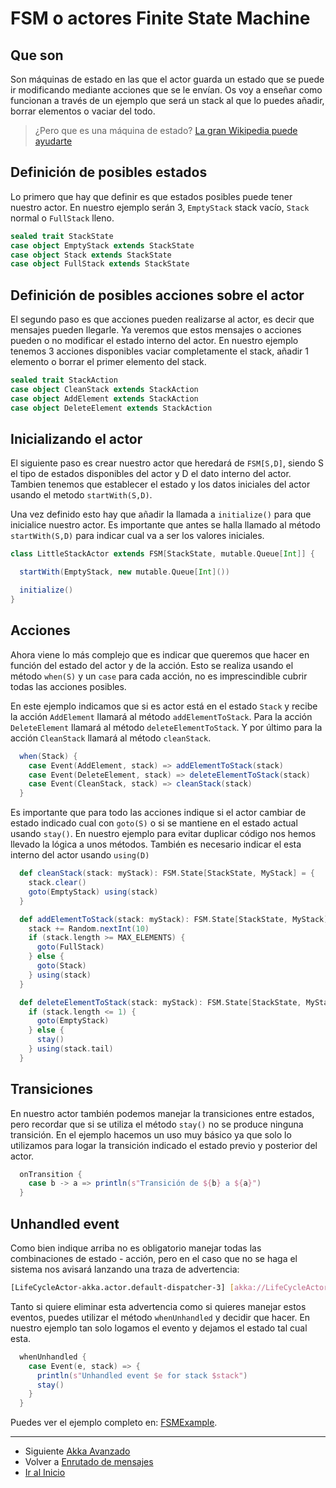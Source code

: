 # FSM o actores Finite State Machine

## Que son

Son máquinas de estado en las que el actor guarda un estado que se puede ir modificando mediante acciones que se le envían.
Os voy a enseñar como funcionan a través de un ejemplo que será un stack al que lo puedes añadir, borrar elementos o vaciar del todo.

> ¿Pero que es una máquina de estado? [La gran Wikipedia puede ayudarte](https://es.wikipedia.org/wiki/M%C3%A1quina_de_estados)

## Definición de posibles estados

Lo primero que hay que definir es que estados posibles puede tener nuestro actor. En nuestro ejemplo serán 3, `EmptyStack` stack vacío, `Stack` normal o `FullStack` lleno.

```scala
sealed trait StackState
case object EmptyStack extends StackState
case object Stack extends StackState
case object FullStack extends StackState
```

## Definición de posibles acciones sobre el actor

El segundo paso es que acciones pueden realizarse al actor, es decir que mensajes pueden llegarle. Ya veremos que estos mensajes o acciones pueden o no modificar el estado interno del actor.
En nuestro ejemplo tenemos 3 acciones disponibles vaciar completamente el stack, añadir 1 elemento o borrar el primer elemento del stack.

```scala
sealed trait StackAction
case object CleanStack extends StackAction
case object AddElement extends StackAction
case object DeleteElement extends StackAction
```

## Inicializando el actor

El siguiente paso es crear nuestro actor que heredará de `FSM[S,D]`, siendo S el tipo de estados disponibles del actor y D el dato interno del actor.
Tambien tenemos que establecer el estado y los datos iniciales del actor usando el metodo `startWith(S,D)`.

Una vez definido esto hay que añadir la llamada a `initialize()` para que inicialice nuestro actor. Es importante que antes se halla llamado al método `startWith(S,D)` para indicar cual va a ser los valores iniciales.

```scala
class LittleStackActor extends FSM[StackState, mutable.Queue[Int]] {

  startWith(EmptyStack, new mutable.Queue[Int]())

  initialize()
}
```

## Acciones

Ahora viene lo más complejo que es indicar que queremos que hacer en función del estado del actor y de la acción. Esto se realiza usando el método `when(S)` y un `case` para cada acción, no es imprescindible cubrir todas las acciones posibles.

En este ejemplo indicamos que si es actor está en el estado `Stack` y recibe la acción `AddElement` llamará al método `addElementToStack`. Para la acción `DeleteElement` llamará al método `deleteElementToStack`. Y por último para la acción `CleanStack` llamará al método `cleanStack`.

```scala
  when(Stack) {
    case Event(AddElement, stack) => addElementToStack(stack)
    case Event(DeleteElement, stack) => deleteElementToStack(stack)
    case Event(CleanStack, stack) => cleanStack(stack)
  }
```

Es importante que para todo las acciones indique si el actor cambiar de estado indicado cual con `goto(S)` o si se mantiene en el estado actual usando `stay()`. En nuestro ejemplo para evitar duplicar código nos hemos llevado la lógica a unos métodos. También es necesario indicar el esta interno del actor usando `using(D)`

```scala
  def cleanStack(stack: myStack): FSM.State[StackState, MyStack] = {
    stack.clear()
    goto(EmptyStack) using(stack)
  }

  def addElementToStack(stack: myStack): FSM.State[StackState, MyStack] = {
    stack += Random.nextInt(10)
    if (stack.length >= MAX_ELEMENTS) {
      goto(FullStack)
    } else {
      goto(Stack)
    } using(stack)
  }

  def deleteElementToStack(stack: myStack): FSM.State[StackState, MyStack] = {
    if (stack.length <= 1) {
      goto(EmptyStack)
    } else {
      stay()
    } using(stack.tail)
  }
```

## Transiciones

En nuestro actor también podemos manejar la transiciones entre estados, pero recordar que si se utiliza el método `stay()` no se produce ninguna transición.
En el ejemplo hacemos un uso muy básico ya que solo lo utilizamos para logar la transición indicado el estado previo y posterior del actor.

```scala
  onTransition {
    case b -> a => println(s"Transición de ${b} a ${a}")
  }
```

## Unhandled event

Como bien indique arriba no es obligatorio manejar todas las combinaciones de estado - acción, pero en el caso que no se haga el sistema nos avisará lanzando una traza de advertencia:

```bash
[LifeCycleActor-akka.actor.default-dispatcher-3] [akka://LifeCycleActor/user/myLittleStack] unhandled event DeleteElement in state EmptyStack
```

Tanto si quiere eliminar esta advertencia como si quieres manejar estos eventos, puedes utilizar el método `whenUnhandled` y decidir que hacer. En nuestro ejemplo tan solo logamos el evento y dejamos el estado tal cual esta.

```scala
  whenUnhandled {
    case Event(e, stack) => {
      println(s"Unhandled event $e for stack $stack")
      stay()
    }
  }
```

Puedes ver el ejemplo completo en: [FSMExample](../src/main/scala/com/rresino/akka4dummies/c10/FSMExample.scala).

---

- Siguiente [Akka Avanzado](./adv/README.md)
- Volver a [Enrutado de mensajes](./09_routing.md)
- [Ir al Inicio](../README.md)
